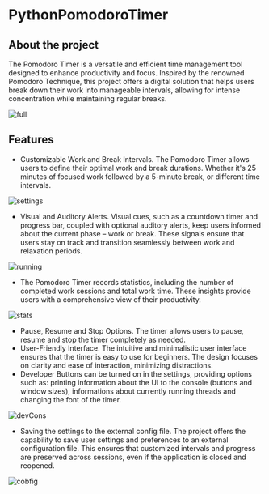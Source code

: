 # PythonPomodoroTimer
## About the project
The Pomodoro Timer is a versatile and efficient time management tool designed to enhance productivity and focus. Inspired by the renowned Pomodoro Technique, this project offers a digital solution that helps users break down their work into manageable intervals, allowing for intense concentration while maintaining regular breaks.

![full](https://github.com/MichalCiesiolka/PythonPomodoroTimer/assets/114651792/eb0bc9e3-ba10-48e8-99ad-09c883c72ebe)
## Features
- Customizable Work and Break Intervals. The Pomodoro Timer allows users to define their optimal work and break durations. Whether it's 25 minutes of focused work followed by a 5-minute break, or different time intervals.

![settings](https://github.com/MichalCiesiolka/PythonPomodoroTimer/assets/114651792/85241fea-0de2-44e4-b897-7485784c861c)

- Visual and Auditory Alerts. Visual cues, such as a countdown timer and progress bar, coupled with optional auditory alerts, keep users informed about the current phase – work or break. These signals ensure that users stay on track and transition seamlessly between work and relaxation periods.

![running](https://github.com/MichalCiesiolka/PythonPomodoroTimer/assets/114651792/f42c6aac-e932-4a17-a377-7e2843075493)

- The Pomodoro Timer records statistics, including the number of completed work sessions and total work time. These insights provide users with a comprehensive view of their productivity.

![stats](https://github.com/MichalCiesiolka/PythonPomodoroTimer/assets/114651792/0146677d-30f5-4b93-9453-5b3a0c54df7e)

- Pause, Resume and Stop Options. The timer allows users to pause, resume and stop the timer completely as needed.
- User-Friendly Interface. The intuitive and minimalistic user interface ensures that the timer is easy to use for beginners. The design focuses on clarity and ease of interaction, minimizing distractions.
- Developer Buttons can be turned on in the settings, providing options such as: printing information about the UI to the console (buttons and window sizes), informations about currently running threads and changing the font of the timer.

![devCons](https://github.com/MichalCiesiolka/PythonPomodoroTimer/assets/114651792/243157ca-9ae2-45a5-a323-5365c820b900)

- Saving the settings to the external config file. The project offers the capability to save user settings and preferences to an external configuration file. This ensures that customized intervals and progress are preserved across sessions, even if the application is closed and reopened.

![cobfig](https://github.com/MichalCiesiolka/PythonPomodoroTimer/assets/114651792/7c7c1381-1e2e-4f2e-814e-9bcc87d62c42)

